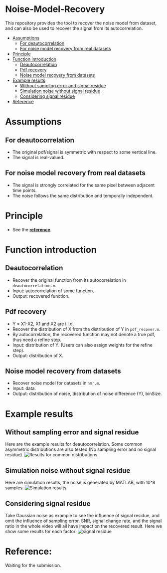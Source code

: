 # Noise-Model-Recovery
This repository provides the tool to recover the noise model from dataset, and can also be used to recover the signal from its autocorrelation.

- [Assumptions](#assumptions)
    - [For deautocorrelation](#for-deautocorrelation)
    - [For noise model recovery from real datasets](#for-noise-model-recovery-from-real-datasets)
- [Principle](#principle)   
- [Function introduction](#function-introduction)
    - [Deautocorrelation](#deautocorrelation)
    - [Pdf recovery](#pdf-recovery)
    - [Noise model recovery from datasets](#noise-model-recovery-from-datasets)
- [Example results](#example-results)
    - [Without sampling error and signal residue](#without-sampling-error-and-signal-residue)
    - [Simulation noise without signal residue](#simulation-noise-without-signal-residue)
    - [Considering signal residue](#considering-signal-residue)
- [Reference](#reference)

# Assumptions
## For deautocorrelation
* The original pdf/signal is symmetric with respect to some vertical line.
* The signal is real-valued.

## For noise model recovery from real datasets
* The signal is strongly correlated for the same pixel between adjacent time points.
* The noise follows the same distribution and temporally independent.

# Principle
* See the **[reference](#reference)**.

# Function introduction
## Deautocorrelation
* Recover the original function from its autocorrelation in `deautocorrelation.m`.
* Input: autocorrelation of some function.
* Output: recovered function.

## Pdf recovery
* Y = X1-X2, X1 and X2 are i.i.d.
* Recover the distribution of X from the distribution of Y in `pdf_recover.m`. 
* By autocorrelation, the recovered function may not denote a true pdf, thus need a refine step.
* Input: distribution of Y. (Users can also assign weights for the refine step).
* Output: distribution of X.

## Noise model recovery from datasets
* Recover noise model for datasets in `nmr.m`.
* Input: data.
* Output: distribution of noise, distribution of noise difference (Y), binSize.

# Example results
## Without sampling error and signal residue
Here are the example results for deautocorrelation. 
Some common asymmetric distributions are also tested (No sampling error and no signal residue).
![Results for common distributions](img/results_for_common_distributions.png)

## Simulation noise without signal residue
Here are simulation results, the noise is generated by MATLAB, with 10^8 samples.
![Simulation results](img/simulation_results.png)

## Considering signal residue
Take Gaussian noise as example to see the influence of signal residue, and omit the influence of sampling error.
SNR, signal change rate, and the signal ratio in the whole video will all have impact on the recovered result.
Here we show some results for each factor:
![signal residue](img/signal_residue_factors.png)

# Reference:
Waiting for the submission.
